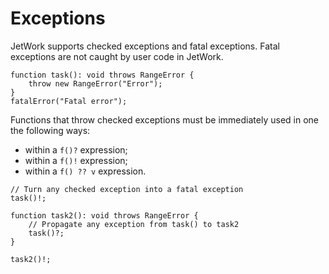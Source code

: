 # Exceptions

JetWork supports checked exceptions and fatal exceptions. Fatal exceptions are not caught by user code in JetWork.

```
function task(): void throws RangeError {
    throw new RangeError("Error");
}
fatalError("Fatal error");
```

Functions that throw checked exceptions must be immediately used in one the following ways:

* within a `f()?` expression;
* within a `f()!` expression;
* within a `f() ?? v` expression.

```
// Turn any checked exception into a fatal exception
task()!;

function task2(): void throws RangeError {
    // Propagate any exception from task() to task2
    task()?;
}

task2()!;
```
